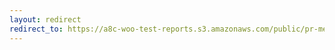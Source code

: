 ```yaml
---
layout: redirect
redirect_to: https://a8c-woo-test-reports.s3.amazonaws.com/public/pr-merge/45484/e2e/index.html
---
```

